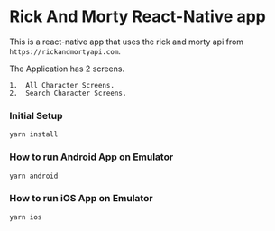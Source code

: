 # Rick And Morty React-Native app

This is a react-native app that uses the rick and morty api from 
```https://rickandmortyapi.com```.

The Application has 2 screens.
    
    1.  All Character Screens.
    2.  Search Character Screens.

### Initial Setup

```yarn install```

### How to run Android App on Emulator

```yarn android```

### How to run iOS App on Emulator

```yarn ios```


